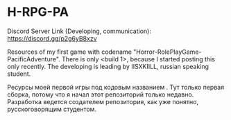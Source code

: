# H-RPG-PA

Discord Server Link (Developing, communication): https://discord.gg/p2g6yB8xzv

Resources of my first game with codename "Horror-RolePlayGame-PacificAdventure". There is only <build 1>, because I started posting this only recently. 
The developing is leading by IISXKIILL, russian speaking student. 

Ресурсы моей первой игры под кодовым названием <Horror-RolePlayGame-PacificAdventure>. Тут только первая сборка, потому что я начал этот репозиторий только недавно. 
Разработка ведется создателем репозитория, как уже понятно, русскоговорящим студентом.
